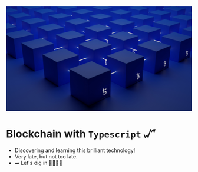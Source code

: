 ![Blockchain background](/images/blockchain-bg.jpg "Blockchain 🔥")

# **Blockchain with `Typescript`** 𖡬
* Discovering and learning this brilliant technology!
* Very late, but not too late.
* ➡ Let's dig in 👨🏻‍💻🚀


